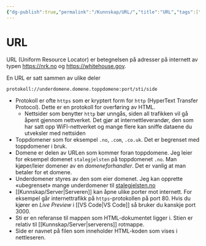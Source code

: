 ```yaml
---
{"dg-publish":true,"permalink":"/Kunnskap/URL/","title":"URL","tags":["it1"]}
---
```



# URL
<abbr>URL</abbr> (Uniform Resource Locator) er betegnelsen på adresser på internett av typen <https://nrk.no> og <https://whitehouse.gov>.

En <abbr>URL</abbr> er satt sammen av ulike deler
```
protokoll://underdomene.domene.toppdomene:port/sti/side
```

- Protokoll er ofte `https` som er kryptert form for `http` (HyperText Transfer Protocol). Dette er en protokoll for overføring av HTML. 
	- Nettsider som benytter `http` bør unngås, siden all trafikken vil gå åpent gjennom nettverket. Det gjør at internettleverandør, den som har satt opp WiFI-nettverket og mange flere kan sniffe dataene du utveksler med nettsiden
- Toppdomener som for eksempel `.no`, `.com`, `.co.uk`. Det er begrenset med toppdomener i bruk.
- Domene er delen av URLen som kommer foran toppdomene. Jeg leier for eksempel domenet `stalegjelsten` på toppdomenet `.no`. Man kjøper/leier domener av en *domeneforhandler*. Det er vanlig at man betaler for et domene.
- Underdomener styres av den som eier domenet. Jeg kan opprette «ubegrenset» mange underdomener til [stalegjelsten.no](https://stalegjelsten.no)
- [[Kunnskap/Server\|Serveren]] kan åpne ulike porter mot internett. For eksempel går internettrafikk på `https`-protokollen på port 80. Hvis du kjører en *Live Preview* i [[VS Code\|VS Code]] så bruker du kanskje port 3000.
- Sti er en referanse til mappen som HTML-dokumentet ligger i. Stien er relativ til [[Kunnskap/Server\|serverens]] rotmappe.
- Side er navnet på filen som inneholder HTML-koden som vises i nettleseren.
